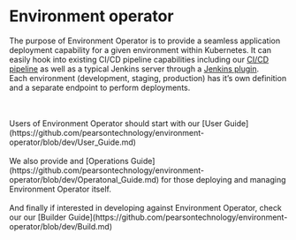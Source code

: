 # Environment operator

The purpose of Environment Operator is to provide a seamless application deployment capability for a given environment within Kubernetes. It can easily hook into existing CI/CD pipeline capabilities including our [CI/CD pipeline](https://github.com/pearsontechnology/deployment-pipeline-jenkins-plugin) as well as a typical Jenkins server through a [Jenkins plugin](https://github.com/pearsontechnology/environment-operator-jenkins-plugin).
<br>
Each environment (development, staging, production) has it’s own definition and a separate endpoint to perform deployments.

<br>
<br>
Users of Environment Operator should start with our [User Guide](https://github.com/pearsontechnology/environment-operator/blob/dev/User_Guide.md)
<br>
<br>
We also provide and [Operations Guide](https://github.com/pearsontechnology/environment-operator/blob/dev/Operatonal_Guide.md) for those deploying and managing Environment Operator itself.

<br>
<br>
And finally if interested in developing against Environment Operator, check our our [Builder Guide](https://github.com/pearsontechnology/environment-operator/blob/dev/Build.md)
